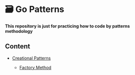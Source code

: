 <h1>🗃️ Go Patterns</h1>
<p><strong>This repository is just for practicing how to code by patterns methodology</strong></p>

<h2>Content</h2>
<ul>
    <li><a href="#creational">Creational Patterns</a></li><ul>
        <li><a href="#factory">Factory Method</a></li>
    </ul>
</ul>